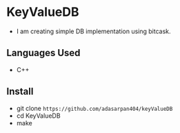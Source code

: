 # KeyValueDB

- I am creating simple DB implementation using bitcask. 

## Languages Used

- C++

## Install

- git clone `https://github.com/adasarpan404/keyValueDB`
- cd KeyValueDB
- make

